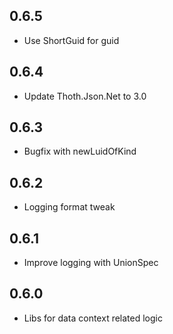## 0.6.5
* Use ShortGuid for guid

## 0.6.4
* Update Thoth.Json.Net to 3.0

## 0.6.3
* Bugfix with newLuidOfKind

## 0.6.2
* Logging format tweak

## 0.6.1
* Improve logging with UnionSpec

## 0.6.0
* Libs for data context related logic